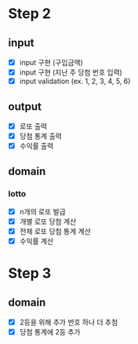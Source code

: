 # Step 2

## input

- [x] input 구현 (구입금액)
- [x] input 구현 (지난 주 당첨 번호 입력)
- [x] input validation (ex. 1, 2, 3, 4, 5, 6)

## output

- [x] 로또 출력
- [x] 당첨 통계 출력
- [x] 수익률 출력

## domain

### lotto

- [x] n개의 로또 발급
- [x] 개별 로또 당첨 계산
- [x] 전체 로또 당첨 통계 계산
- [x] 수익률 계산

# Step 3

## domain

- [x] 2등을 위해 추가 번호 하나 더 추첨
- [x] 당첨 통계에 2등 추가
